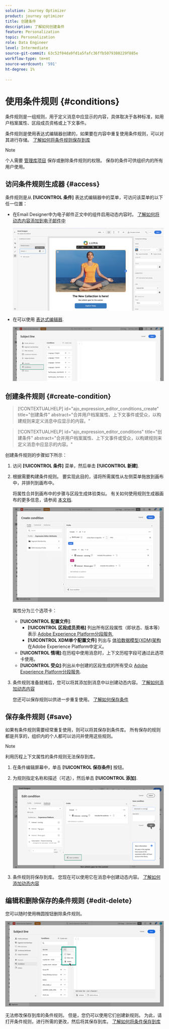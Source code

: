 ```yaml
---
solution: Journey Optimizer
product: journey optimizer
title: 创建条件
description: 了解如何创建条件
feature: Personalization
topic: Personalization
role: Data Engineer
level: Intermediate
source-git-commit: 63c52f04da9fd1a5fafc36ffb5079380229f885e
workflow-type: tm+mt
source-wordcount: '591'
ht-degree: 1%

---
```



# 使用条件规则 {#conditions}

条件规则是一组规则，用于定义消息中应显示的内容，具体取决于各种标准，如用户档案属性、区段成员资格或上下文事件。

条件规则是使用表达式编辑器创建的，如果要在内容中重复使用条件规则，可以对其进行存储。 [了解如何将条件规则保存到库](#save)

>[!NOTE]
>
>个人需要 [管理库项目](../administration/ootb-product-profiles.md) 保存或删除条件规则的权限。 保存的条件可供组织内的所有用户使用。

## 访问条件规则生成器 {#access}

条件规则是从 **[!UICONTROL 条件]** 表达式编辑器中的菜单，可访问该菜单的以下任一位置：

* 在Email Designer中为电子邮件正文中的组件启用动态内容时。 [了解如何将动态内容添加到电子邮件中](dynamic-content.md#emails)

   ![](assets/conditions-access-email.png)

* 在可以使用 [表达式编辑器](personalization-build-expressions.md).

   ![](assets/conditions-access-editor.png)

## 创建条件规则 {#create-condition}

>[!CONTEXTUALHELP]
>id="ajo_expression_editor_conditions_create"
>title="创建条件"
>abstract="合并用户档案属性、上下文事件或受众，以构建规则来定义消息中应显示的内容。"

>[!CONTEXTUALHELP]
>id="ajo_expression_editor_conditions"
>title="创建条件"
>abstract="合并用户档案属性、上下文事件或受众，以构建规则来定义消息中应显示的内容。"

创建条件规则的步骤如下所示：

1. 访问 **[!UICONTROL 条件]** 菜单，然后单击 **[!UICONTROL 新建]**.

1. 根据需要构建条件规则。 要实现此目的，请将所需属性从左侧菜单拖放到画布中，并排列到画布中。

   将属性合并到画布中的步骤与区段生成体验类似。 有关如何使用规则生成器画布的更多信息，请参阅 [本文档](https://experienceleague.adobe.com/docs/experience-platform/segmentation/ui/segment-builder.html?lang=en#rule-builder-canvas).

   ![](assets/conditions-create.png)

   属性分为三个选项卡：

   * **[!UICONTROL 配置文件]**:
      * **[!UICONTROL 区段成员资格]** 列出所有区段属性（即状态、版本等） 表示 [Adobe Experience Platform分段服务](https://experienceleague.adobe.com/docs/experience-platform/segmentation/home.html),
      * **[!UICONTROL XDM单个配置文件]** 列出与 [体验数据模型(XDM)架构](https://experienceleague.adobe.com/docs/experience-platform/xdm/home.html?lang=zh-Hans) 在Adobe Experience Platform中定义。
   * **[!UICONTROL 情境]**:在历程中使用消息时，上下文历程字段可通过此选项卡使用。
   * **[!UICONTROL 受众]**:列出从中创建的区段生成的所有受众 [Adobe Experience Platform分段服务](https://experienceleague.adobe.com/docs/experience-platform/segmentation/home.html).

1. 条件规则准备就绪后，您可以将其添加到消息中以创建动态内容。 [了解如何添加动态内容](dynamic-content.md)

   您还可以保存规则以供进一步重复使用。 [了解如何保存条件](#save)

## 保存条件规则 {#save}

如果有条件规则需要经常重复使用，则可以将其保存到条件库。 所有保存的规则都是共享的，组织内的个人都可以访问并使用这些规则。

>[!NOTE]
>
>利用历程上下文属性的条件规则无法保存到库。

1. 在条件编辑屏幕中，单击 **[!UICONTROL 保存条件]** 按钮。

1. 为规则指定名称和描述（可选），然后单击 **[!UICONTROL 添加]**.

   ![](assets/conditions-name-description.png)

1. 条件规则将保存到库。 您现在可以使用它在消息中创建动态内容。 [了解如何添加动态内容](dynamic-content.md)

## 编辑和删除保存的条件规则 {#edit-delete}

您可以随时使用椭圆按钮删除条件规则。

![](assets/conditions-open.png)

无法修改保存到库的条件规则。 但是，您仍可以使用它们创建新规则。 为此，请打开条件规则，进行所需的更改，然后将其保存到库。 [了解如何将条件保存到库](#save)
